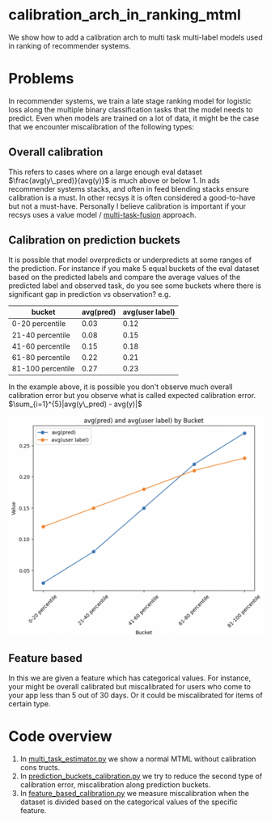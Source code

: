 # calibration_arch_in_ranking_mtml
We show how to add a calibration arch to multi task multi-label models used in ranking of recommender systems.

# Problems
In recommender systems, we train a late stage ranking model for logistic loss along the multiple binary classification tasks that the model needs to predict. Even when models are trained on a lot of data, it might be the case that we encounter miscalibration of the following types:

## Overall calibration
This refers to cases where on a large enough eval dataset $\frac{avg(y\_pred)}{avg(y)}$ is much above or below 1. In ads recommender systems stacks, and often in feed blending stacks ensure calibration is a must. In other recsys it is often considered a good-to-have but not a must-have. Personally I believe calibration is important if your recsys uses a value model / [multi-task-fusion](https://arxiv.org/pdf/2208.04560) approach.

## Calibration on prediction buckets 
It is possible that model overpredicts or underpredicts at some ranges of the prediction. For instance if you make 5 equal buckets of the eval dataset based on the predicted labels and compare the average values of the predicted label and observed task, do you see some buckets where there is significant gap in prediction vs observation? e.g.

| bucket            | avg(pred)  | avg(user label)  |
|-------------------|------------|------------------|
| 0-20 percentile   | 0.03       | 0.12             |
| 21-40 percentile  | 0.08       | 0.15             |
| 41-60 percentile  | 0.15       | 0.18             |
| 61-80 percentile  | 0.22       | 0.21             |
| 81-100 percentile | 0.27       | 0.23             |

In the example above, it is possible you don't observe much overall calibration error but you observe what is called expected calibration error. $\sum_{i=1}^{5}|avg(y\_pred) - avg(y)|$

![Example 1](./images/example_of_miscalib_type1.png)

## Feature based

In this we are given a feature which has categorical values. For instance, your might be overall calibrated but miscalibrated for users who come to your app less than 5 out of 30 days. Or it could be miscalibrated for items of certain type.

# Code overview

1. In [multi_task_estimator.py](./src/multi_task_estimator.py) we show a normal MTML without calibration cons
tructs.
1. In [prediction_buckets_calibration.py](./src/prediction_buckets_calibration.py) we try to reduce the second type of calibration error, miscalibration along prediction buckets.
1. In [feature_based_calibration.py](./src/feature_based_calibration.py) we measure miscalibration when the dataset is divided based on the categorical values of the specific feature.